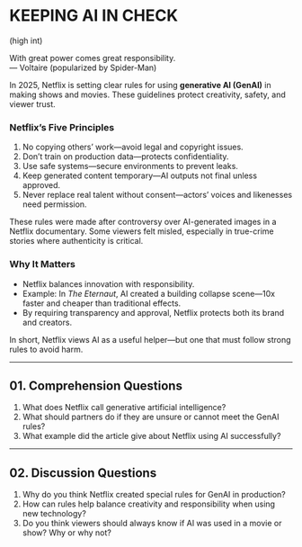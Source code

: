 # KEEPING AI IN CHECK

(high int)

With great power comes great responsibility.  
— Voltaire (popularized by Spider-Man)

In 2025, Netflix is setting clear rules for using **generative AI (GenAI)** in making shows and movies. These guidelines protect creativity, safety, and viewer trust.

### Netflix’s Five Principles
1. No copying others’ work—avoid legal and copyright issues.  
2. Don’t train on production data—protects confidentiality.  
3. Use safe systems—secure environments to prevent leaks.  
4. Keep generated content temporary—AI outputs not final unless approved.  
5. Never replace real talent without consent—actors’ voices and likenesses need permission.  

These rules were made after controversy over AI-generated images in a Netflix documentary. Some viewers felt misled, especially in true-crime stories where authenticity is critical.

### Why It Matters
- Netflix balances innovation with responsibility.  
- Example: In *The Eternaut*, AI created a building collapse scene—10x faster and cheaper than traditional effects.  
- By requiring transparency and approval, Netflix protects both its brand and creators.  

In short, Netflix views AI as a useful helper—but one that must follow strong rules to avoid harm.

---

## 01. Comprehension Questions
1. What does Netflix call generative artificial intelligence?  
2. What should partners do if they are unsure or cannot meet the GenAI rules?  
3. What example did the article give about Netflix using AI successfully?  

---

## 02. Discussion Questions
1. Why do you think Netflix created special rules for GenAI in production?  
2. How can rules help balance creativity and responsibility when using new technology?  
3. Do you think viewers should always know if AI was used in a movie or show? Why or why not?  

